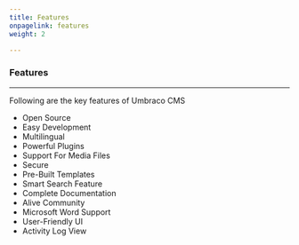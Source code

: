 ```yaml
---
title: Features
onpagelink: features
weight: 2

---
```


### **Features**
--------

Following are the key features of Umbraco CMS

- Open Source
- Easy Development
- Multilingual
- Powerful Plugins
- Support For Media Files
- Secure
- Pre-Built Templates
- Smart Search Feature
- Complete Documentation
- Alive Community
- Microsoft Word Support
- User-Friendly UI
- Activity Log View
 
